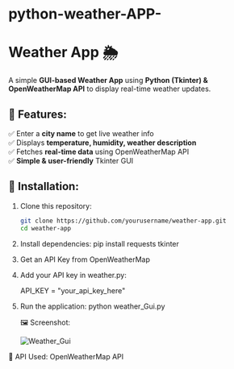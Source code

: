 # python-weather-APP-
# Weather App 🌦️

A simple **GUI-based Weather App** using **Python (Tkinter) & OpenWeatherMap API** to display real-time weather updates.

## 📌 Features:
✅ Enter a **city name** to get live weather info  
✅ Displays **temperature, humidity, weather description**  
✅ Fetches **real-time data** using OpenWeatherMap API  
✅ **Simple & user-friendly** Tkinter GUI  

## 🚀 Installation:
1. Clone this repository:
   ```bash
   git clone https://github.com/yourusername/weather-app.git
   cd weather-app
2. Install dependencies:
    pip install requests tkinter

3.  Get an API Key from OpenWeatherMap
4. Add your API key in weather.py:

    API_KEY = "your_api_key_here"
5. Run the application:
     python weather_Gui.py

   
   🖼️ Screenshot:

   ![Weather_Gui](https://github.com/user-attachments/assets/5477eadc-80e1-499d-83a6-c8fabc70d23c)


🔗 API Used:
OpenWeatherMap API
